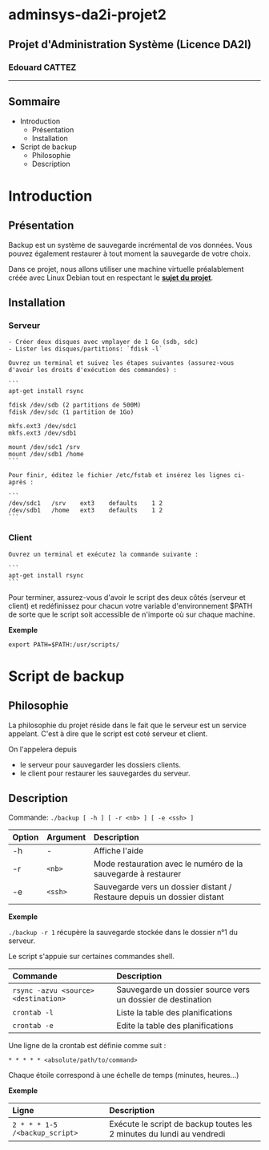 # adminsys-da2i-projet2
## Projet d'Administration Système (Licence DA2I)
### Edouard CATTEZ

---------------------

## Sommaire

- Introduction
  - Présentation
  - Installation
- Script de backup
  - Philosophie
  - Description

# Introduction

## Présentation

Backup est un système de sauvegarde incrémental de vos données. Vous pouvez également restaurer à tout moment la sauvegarde de votre choix.

Dans ce projet, nous allons utiliser une machine virtuelle préalablement créée avec Linux Debian tout en respectant le [**sujet du projet**](http://moodle.univ-lille1.fr/pluginfile.php/18443/mod_resource/content/4/sujet-2.txt).

## Installation

### Serveur

	- Créer deux disques avec vmplayer de 1 Go (sdb, sdc)
	- Lister les disques/partitions: `fdisk -l`

	Ouvrez un terminal et suivez les étapes suivantes (assurez-vous d'avoir les droits d'exécution des commandes) :

	```
	apt-get install rsync

	fdisk /dev/sdb (2 partitions de 500M)
	fdisk /dev/sdc (1 partition de 1Go)

	mkfs.ext3 /dev/sdc1
	mkfs.ext3 /dev/sdb1

	mount /dev/sdc1 /srv
	mount /dev/sdb1 /home
	```

	Pour finir, éditez le fichier /etc/fstab et insérez les lignes ci-après :

	```
	/dev/sdc1	/srv	ext3	defaults	1 2
	/dev/sdb1	/home	ext3	defaults	1 2
	```

### Client

	Ouvrez un terminal et exécutez la commande suivante :
	
	```
	apt-get install rsync
	```

Pour terminer, assurez-vous d'avoir le script des deux côtés (serveur et client) et redéfinissez pour chacun votre variable d'environnement $PATH de sorte que le script soit accessible de n'importe où sur chaque machine.

**Exemple**

```
export PATH=$PATH:/usr/scripts/
```

# Script de backup

## Philosophie

La philosophie du projet réside dans le fait que le serveur est un service appelant. C'est à dire que le script est coté serveur et client.

On l'appelera depuis
- le serveur pour sauvegarder les dossiers clients.
- le client pour restaurer les sauvegardes du serveur.

## Description

Commande: `./backup [ -h ] [ -r <nb> ] [ -e <ssh> ]`

| **Option** | **Argument** | **Description** |
|:-----------|:-------------|:----------------|
| -h | - | Affiche l'aide |
| -r | `<nb>` | Mode restauration avec le numéro de la sauvegarde à restaurer |
| -e | `<ssh>` | Sauvegarde vers un dossier distant / Restaure depuis un dossier distant |

**Exemple**

`./backup -r 1` récupère la sauvegarde stockée dans le dossier n°1 du serveur.

Le script s'appuie sur certaines commandes shell.

| **Commande** | **Description** |
|:-------------|:----------------|
| `rsync -azvu <source> <destination>` | Sauvegarde un dossier source vers un dossier de destination |
| `crontab -l` | Liste la table des planifications |
| `crontab -e` | Edite la table des planifications |

Une ligne de la crontab est définie comme suit :

```
* * * * * <absolute/path/to/command>
```

Chaque étoile correspond à une échelle de temps (minutes, heures...)

**Exemple**

| **Ligne** | **Description** |
|:----------|:----------------|
| `2 * * * 1-5 /<backup_script>` | Exécute le script de backup toutes les 2 minutes du lundi au vendredi |
